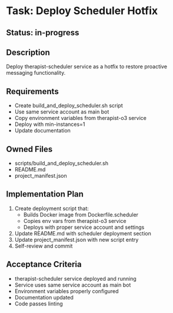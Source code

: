 # Task: Deploy Scheduler Hotfix

## Status: in-progress

## Description
Deploy therapist-scheduler service as a hotfix to restore proactive messaging functionality.

## Requirements
- Create build_and_deploy_scheduler.sh script
- Use same service account as main bot
- Copy environment variables from therapist-o3 service
- Deploy with min-instances=1
- Update documentation

## Owned Files
- scripts/build_and_deploy_scheduler.sh
- README.md
- project_manifest.json

## Implementation Plan
1. Create deployment script that:
   - Builds Docker image from Dockerfile.scheduler
   - Copies env vars from therapist-o3 service
   - Deploys with proper service account and settings
2. Update README.md with scheduler deployment section
3. Update project_manifest.json with new script entry
4. Self-review and commit

## Acceptance Criteria
- therapist-scheduler service deployed and running
- Service uses same service account as main bot
- Environment variables properly configured
- Documentation updated
- Code passes linting 